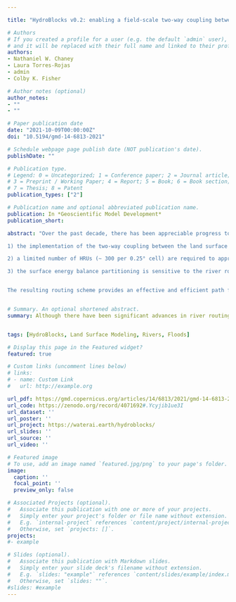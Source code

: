 ```yaml
---

title: "HydroBlocks v0.2: enabling a field-scale two-way coupling between the land surface and river networks in Earth system models"

# Authors
# If you created a profile for a user (e.g. the default `admin` user), write the username (folder name) here 
# and it will be replaced with their full name and linked to their profile.
authors:
- Nathaniel W. Chaney
- Laura Torres-Rojas
- admin
- Colby K. Fisher

# Author notes (optional)
author_notes:
- ""
- ""

# Paper publication date
date: "2021-10-09T00:00:00Z"
doi: "10.5194/gmd-14-6813-2021"

# Schedule webpage page publish date (NOT publication's date).
publishDate: ""

# Publication type.
# Legend: 0 = Uncategorized; 1 = Conference paper; 2 = Journal article;
# 3 = Preprint / Working Paper; 4 = Report; 5 = Book; 6 = Book section;
# 7 = Thesis; 8 = Patent
publication_types: ["2"]

# Publication name and optional abbreviated publication name.
publication: In *Geoscientific Model Development*
publication_short:  

abstract: "Over the past decade, there has been appreciable progress towards modeling the water, energy, and carbon cycles at field scales (10–100 m) over continental to global extents in Earth system models (ESMs). One such approach, named HydroBlocks, accomplishes this task while maintaining computational efficiency via Hydrologic Response Units (HRUs), more commonly known as “tiles” in ESMs. In HydroBlocks, these HRUs are learned via a hierarchical clustering approach from available global high-resolution environmental data. However, until now there has yet to be a river routing approach that is able to leverage HydroBlocks' approach to modeling field-scale heterogeneity; bridging this gap will make it possible to more formally include riparian zone dynamics, irrigation from surface water, and interactive floodplains in the model. This paper introduces a novel dynamic river routing scheme in HydroBlocks that is intertwined with the modeled field-scale land surface heterogeneity. Each macroscale polygon (a generalization of the concept of macroscale grid cell) is assigned its own fine-scale river network that is derived from very high resolution (∼ 30 m) digital elevation models (DEMs); the inlet–outlet reaches of a domain's macroscale polygons are then linked to assemble a full domain's river network. The river dynamics are solved at the reach-level via the kinematic wave assumption of the Saint-Venant equations. Finally, a two-way coupling between each HRU and its corresponding fine-scale river reaches is established. To implement and test the novel approach, a 1.0° bounding box surrounding the Atmospheric Radiation and Measurement (ARM) Southern Great Plains (SGP) site in northern Oklahoma (United States) is used. The results show:

1) the implementation of the two-way coupling between the land surface and the river network leads to appreciable differences in the simulated spatial heterogeneity of the surface energy balance, 

2) a limited number of HRUs (∼ 300 per 0.25° cell) are required to approximate the fully distributed simulation adequately, and

3) the surface energy balance partitioning is sensitive to the river routing model parameters.


The resulting routing scheme provides an effective and efficient path forward to enable a two-way coupling between the high-resolution river networks and state-of-the-art tiling schemes in ESMs."


# Summary. An optional shortened abstract.
summary: Although there have been significant advances in river routing and sub-grid heterogeneity (i.e., tiling) schemes in Earth system models over the past decades, there has yet to be a concerted effort to couple these two concepts. This paper aims to bridge this gap through the development of a two-way coupling between tiling schemes and river networks in the HydroBlocks land surface model. The scheme is implemented and tested over a 1 arc degree domain in Oklahoma, United States.


tags: [HydroBlocks, Land Surface Modeling, Rivers, Floods]

# Display this page in the Featured widget?
featured: true

# Custom links (uncomment lines below)
# links:
# - name: Custom Link
#   url: http://example.org

url_pdf: https://gmd.copernicus.org/articles/14/6813/2021/gmd-14-6813-2021.pdf
url_code: https://zenodo.org/record/4071692#.Ycyjib1ue3I
url_dataset: ''
url_poster: ''
url_project: https://waterai.earth/hydroblocks/
url_slides: ''
url_source: ''
url_video: ''

# Featured image
# To use, add an image named `featured.jpg/png` to your page's folder. 
image:
  caption: ''
  focal_point: ''
  preview_only: false

# Associated Projects (optional).
#   Associate this publication with one or more of your projects.
#   Simply enter your project's folder or file name without extension.
#   E.g. `internal-project` references `content/project/internal-project/index.md`.
#   Otherwise, set `projects: []`.
projects: 
#- example

# Slides (optional).
#   Associate this publication with Markdown slides.
#   Simply enter your slide deck's filename without extension.
#   E.g. `slides: "example"` references `content/slides/example/index.md`.
#   Otherwise, set `slides: ""`.
#slides: #example
---
```


